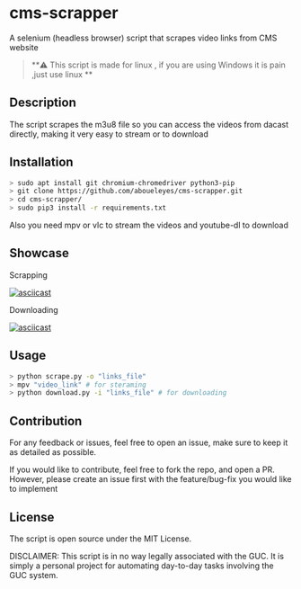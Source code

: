 # cms-scrapper
A selenium (headless browser) script that scrapes video links from CMS website

> **⚠️ This script is made for linux , if you are using Windows it is pain ,just use linux **

## Description

The script scrapes the m3u8 file so you can access the videos from dacast directly, making it very easy to stream or to download 

## Installation 

```bash
> sudo apt install git chromium-chromedriver python3-pip 
> git clone https://github.com/aboueleyes/cms-scrapper.git
> cd cms-scrapper/
> sudo pip3 install -r requirements.txt
```
Also you need mpv or vlc to stream the videos and youtube-dl to download 
## Showcase 
Scrapping

[![asciicast](https://asciinema.org/a/386928.svg)](https://asciinema.org/a/386928)

Downloading 

[![asciicast](https://asciinema.org/a/ldXi4SQtWZ4EQf5Z5km0aBqoS.svg)](https://asciinema.org/a/ldXi4SQtWZ4EQf5Z5km0aBqoS)

## Usage 
```bash 
> python scrape.py -o "links_file"
> mpv "video_link" # for steraming
> python download.py -i "links_file" # for downloading
 ```
##  Contribution 

For any feedback or issues, feel free to open an issue, make sure to keep it as detailed as possible.

If you would like to contribute, feel free to fork the repo, and open a PR. However, please create an issue first with the feature/bug-fix you would like to implement

## License

The script is open source under the MIT License.

DISCLAIMER: This script is in no way legally associated with the GUC. It is simply a personal project for automating day-to-day tasks involving the GUC system.

